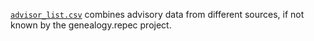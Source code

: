 [`advisor_list.csv`](advisor_list.csv) combines advisory data from different sources, if not known by the genealogy.repec project.
